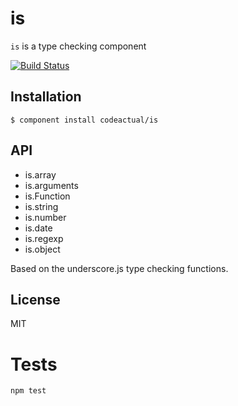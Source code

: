 # is

  `is` is a type checking component

[![Build Status](https://travis-ci.org/codeactual/is.png)](https://travis-ci.org/codeactual/is)

## Installation

```
$ component install codeactual/is
```

## API

- is.array
- is.arguments
- is.Function
- is.string
- is.number
- is.date
- is.regexp
- is.object

Based on the underscore.js type checking functions.

## License

  MIT

# Tests

    npm test

